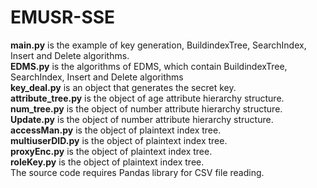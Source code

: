 # EMUSR-SSE

**main.py** is the example of key generation, BuildindexTree, SearchIndex, Insert and Delete algorithms.
<br /> **EDMS.py** is the algorithms of EDMS, which contain BuildindexTree, SearchIndex, Insert and Delete algorithms
<br /> **key_deal.py** is an object that generates the secret key.
<br /> **attribute_tree.py** is the object of age attribute hierarchy structure. 
<br /> **num_tree.py** is the object of number attribute hierarchy structure. 
<br /> **Update.py** is the object of number attribute hierarchy structure.
<br /> **accessMan.py** is the object of plaintext index tree.
<br /> **multiuserDID.py** is the object of plaintext index tree.
<br /> **proxyEnc.py** is the object of plaintext index tree.
<br /> **roleKey.py** is the object of plaintext index tree.
<br /> The source code requires Pandas library for CSV file reading.

